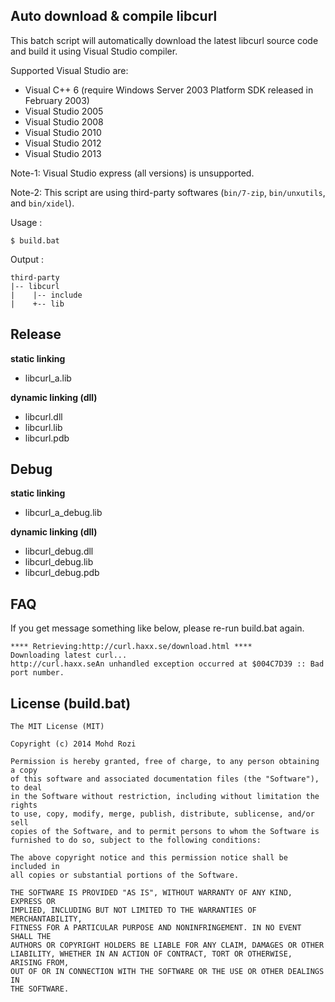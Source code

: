 Auto download & compile libcurl
-----------

This batch script will automatically download the latest libcurl source code and build it using Visual Studio compiler.

Supported Visual Studio are:
*  Visual C++ 6 (require Windows Server 2003 Platform SDK released in February 2003)
*  Visual Studio 2005
*  Visual Studio 2008
*  Visual Studio 2010
*  Visual Studio 2012
*  Visual Studio 2013

Note-1: Visual Studio express (all versions) is unsupported.

Note-2: This script are using third-party softwares (`bin/7-zip`, `bin/unxutils`, and `bin/xidel`).

Usage :

    $ build.bat

Output :

    third-party
    |-- libcurl
    |    |-- include
    |    +-- lib
    

## Release
**static linking**
*  libcurl_a.lib
    
**dynamic linking (dll)**
*  libcurl.dll
*  libcurl.lib
*  libcurl.pdb

## Debug

**static linking**
*  libcurl_a_debug.lib
    
**dynamic linking (dll)**
*  libcurl_debug.dll
*  libcurl_debug.lib
*  libcurl_debug.pdb

## FAQ
If you get message something like below, please re-run build.bat again.

    **** Retrieving:http://curl.haxx.se/download.html ****
    Downloading latest curl...
    http://curl.haxx.seAn unhandled exception occurred at $004C7D39 :: Bad port number.

License (build.bat)
-----------

    The MIT License (MIT)
    
    Copyright (c) 2014 Mohd Rozi
    
    Permission is hereby granted, free of charge, to any person obtaining a copy
    of this software and associated documentation files (the "Software"), to deal
    in the Software without restriction, including without limitation the rights
    to use, copy, modify, merge, publish, distribute, sublicense, and/or sell
    copies of the Software, and to permit persons to whom the Software is
    furnished to do so, subject to the following conditions:
    
    The above copyright notice and this permission notice shall be included in
    all copies or substantial portions of the Software.
    
    THE SOFTWARE IS PROVIDED "AS IS", WITHOUT WARRANTY OF ANY KIND, EXPRESS OR
    IMPLIED, INCLUDING BUT NOT LIMITED TO THE WARRANTIES OF MERCHANTABILITY,
    FITNESS FOR A PARTICULAR PURPOSE AND NONINFRINGEMENT. IN NO EVENT SHALL THE
    AUTHORS OR COPYRIGHT HOLDERS BE LIABLE FOR ANY CLAIM, DAMAGES OR OTHER
    LIABILITY, WHETHER IN AN ACTION OF CONTRACT, TORT OR OTHERWISE, ARISING FROM,
    OUT OF OR IN CONNECTION WITH THE SOFTWARE OR THE USE OR OTHER DEALINGS IN
    THE SOFTWARE.
